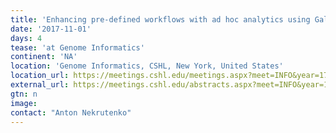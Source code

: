 ```yaml
---
title: 'Enhancing pre-defined workflows with ad hoc analytics using Galaxy, Docker and Jupyter'
date: '2017-11-01'
days: 4
tease: 'at Genome Informatics'
continent: 'NA'
location: 'Genome Informatics, CSHL, New York, United States'
location_url: https://meetings.cshl.edu/meetings.aspx?meet=INFO&year=17
external_url: https://meetings.cshl.edu/abstracts.aspx?meet=INFO&year=17
gtn: n
image: 
contact: "Anton Nekrutenko"
---
```

